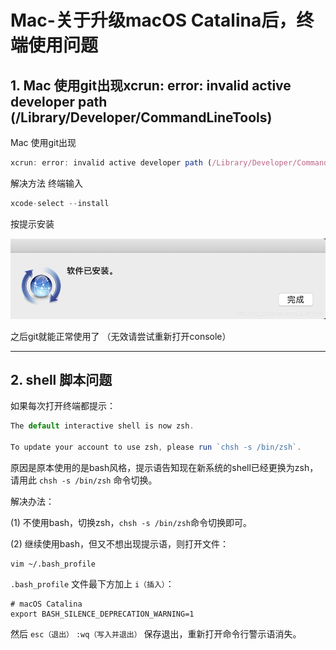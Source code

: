 # Mac-关于升级macOS Catalina后，终端使用问题

## 1. Mac 使用git出现xcrun: error: invalid active developer path (/Library/Developer/CommandLineTools)

Mac 使用git出现
```js
xcrun: error: invalid active developer path (/Library/Developer/CommandLineTools), missing xcrun at: /Library/Developer/CommandLineTools/usr/bin/xcrun
```

解决方法
终端输入
```js
xcode-select --install
```

按提示安装

![./xcrun.png](xcrun.png)

之后git就能正常使用了
（无效请尝试重新打开console）

------------

## 2. shell 脚本问题
如果每次打开终端都提示：
```js
The default interactive shell is now zsh.

To update your account to use zsh, please run `chsh -s /bin/zsh`.

```

原因是原本使用的是bash风格，提示语告知现在新系统的shell已经更换为zsh，请用此 `chsh -s /bin/zsh` 命令切换。

解决办法：

(1) 不使用bash，切换zsh，`chsh -s /bin/zsh`命令切换即可。

(2) 继续使用bash，但又不想出现提示语，则打开文件：

```
vim ~/.bash_profile
```

`.bash_profile` 文件最下方加上 `i（插入）`：
```
# macOS Catalina
export BASH_SILENCE_DEPRECATION_WARNING=1
```
然后 `esc（退出）`  `:wq（写入并退出）` 保存退出，重新打开命令行警示语消失。

